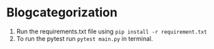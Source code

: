# Blogcategorization

1. Run the requirements.txt file using `pip install -r requirement.txt`
2. To run the pytest run `pytest main.py` in terminal.
